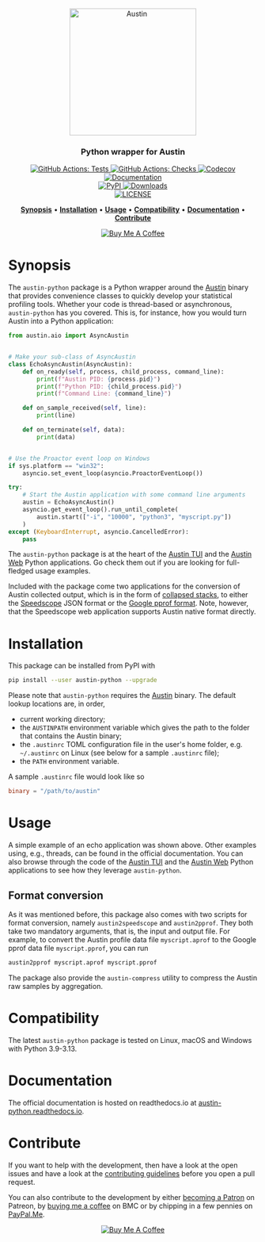 <p align="center">
  <br/>
  <img src="docs/source/images/logo.png"
       alt="Austin"
       height="256px" />
  <br/>
</p>

<h3 align="center">Python wrapper for Austin</h3>

<p align="center">
  <a href="https://github.com/P403n1x87/austin-python/actions?workflow=Tests">
    <img src="https://github.com/P403n1x87/austin-python/workflows/Tests/badge.svg"
         alt="GitHub Actions: Tests">
  </a>
  <a href="https://github.com/P403n1x87/austin-python/actions?workflow=Checks">
    <img src="https://github.com/P403n1x87/austin-python/workflows/Checks/badge.svg"
         alt="GitHub Actions: Checks">
  </a>  <a href="https://codecov.io/gh/P403n1x87/austin-python">
    <img src="https://codecov.io/gh/P403n1x87/austin-python/branch/main/graph/badge.svg"
         alt="Codecov">
  </a>
  <a href="https://austin-python.readthedocs.io/">
    <img src="https://readthedocs.org/projects/austin-python/badge/"
         alt="Documentation">
  </a>
  <br/>
  <a href="https://pypi.org/project/austin-python/">
    <img src="https://img.shields.io/pypi/v/austin-python.svg"
         alt="PyPI">
  </a>
  <a href="https://pepy.tech/project/austin-python">
    <img src="https://static.pepy.tech/personalized-badge/austin-python?period=total&units=international_system&left_color=grey&right_color=blue&left_text=downloads"
         alt="Downloads" />
  <a/>
  <br/>
  <a href="https://github.com/P403n1x87/austin-python/blob/main/LICENSE.md">
    <img src="https://img.shields.io/badge/license-GPLv3-ff69b4.svg"
         alt="LICENSE">
  </a>
</p>

<p align="center">
  <a href="#synopsis"><b>Synopsis</b></a>&nbsp;&bull;
  <a href="#installation"><b>Installation</b></a>&nbsp;&bull;
  <a href="#usage"><b>Usage</b></a>&nbsp;&bull;
  <a href="#compatibility"><b>Compatibility</b></a>&nbsp;&bull;
  <a href="#documentation"><b>Documentation</b></a>&nbsp;&bull;
  <a href="#contribute"><b>Contribute</b></a>
</p>

<p align="center">
  <a href="https://www.buymeacoffee.com/Q9C1Hnm28" target="_blank">
    <img src="https://www.buymeacoffee.com/assets/img/custom_images/orange_img.png" alt="Buy Me A Coffee" />
  </a>
</p>


# Synopsis

The `austin-python` package is a Python wrapper around the [Austin] binary that
provides convenience classes to quickly develop your statistical profiling
tools. Whether your code is thread-based or asynchronous, `austin-python` has
you covered. This is, for instance, how you would turn Austin into a Python
application:

~~~ python
from austin.aio import AsyncAustin


# Make your sub-class of AsyncAustin
class EchoAsyncAustin(AsyncAustin):
    def on_ready(self, process, child_process, command_line):
        print(f"Austin PID: {process.pid}")
        print(f"Python PID: {child_process.pid}")
        print(f"Command Line: {command_line}")

    def on_sample_received(self, line):
        print(line)

    def on_terminate(self, data):
        print(data)


# Use the Proactor event loop on Windows
if sys.platform == "win32":
    asyncio.set_event_loop(asyncio.ProactorEventLoop())

try:
    # Start the Austin application with some command line arguments
    austin = EchoAsyncAustin()
    asyncio.get_event_loop().run_until_complete(
        austin.start(["-i", "10000", "python3", "myscript.py"])
    )
except (KeyboardInterrupt, asyncio.CancelledError):
    pass
~~~

The `austin-python` package is at the heart of the [Austin
TUI](https://github.com/P403n1x87/austin-tui) and the [Austin
Web](https://github.com/P403n1x87/austin-web) Python applications. Go check them
out if you are looking for full-fledged usage examples.

Included with the package come two applications for the conversion of Austin
collected output, which is in the form of [collapsed
stacks](https://github.com/brendangregg/FlameGraph), to either the
[Speedscope](https://speedscope.app/) JSON format or the [Google pprof
format](https://github.com/google/pprof). Note, however, that the Speedscope web
application supports Austin native format directly.


# Installation

This package can be installed from PyPI with

~~~ bash
pip install --user austin-python --upgrade
~~~

Please note that `austin-python` requires the [Austin] binary. The default
lookup locations are, in order,

- current working directory;
- the `AUSTINPATH` environment variable which gives the path to the folder that
  contains the Austin binary;
- the `.austinrc` TOML configuration file in the user's home folder, e.g.
  `~/.austinrc` on Linux (see below for a sample `.austinrc` file);
- the `PATH` environment variable.

A sample `.austinrc` file would look like so

~~~ toml
binary = "/path/to/austin"
~~~


# Usage

A simple example of an echo application was shown above. Other examples using,
e.g., threads, can be found in the official documentation. You can also browse
through the code of the [Austin TUI](https://github.com/P403n1x87/austin-tui)
and the [Austin Web](https://github.com/P403n1x87/austin-web) Python
applications to see how they leverage `austin-python`.

## Format conversion

As it was mentioned before, this package also comes with two scripts for format
conversion, namely `austin2speedscope` and `austin2pprof`. They both take two
mandatory arguments, that is, the input and output file. For example, to convert
the Austin profile data file `myscript.aprof` to the Google pprof data file
`myscript.pprof`, you can run

~~~ bash
austin2pprof myscript.aprof myscript.pprof
~~~

The package also provide the `austin-compress` utility to compress the Austin
raw samples by aggregation.

# Compatibility

The latest `austin-python` package is tested on Linux, macOS and Windows with
Python 3.9-3.13.


# Documentation

The official documentation is hosted on readthedocs.io at
[austin-python.readthedocs.io](https://austin-python.readthedocs.io/).


# Contribute

If you want to help with the development, then have a look at the open issues
and have a look at the [contributing guidelines](CONTRIBUTING.md) before you
open a pull request.

You can also contribute to the development by either [becoming a
Patron](https://www.patreon.com/bePatron?u=19221563) on Patreon, by [buying me a
coffee](https://www.buymeacoffee.com/Q9C1Hnm28) on BMC or by chipping in a few
pennies on [PayPal.Me](https://www.paypal.me/gtornetta/1).

<p align="center">
  <a href="https://www.buymeacoffee.com/Q9C1Hnm28" target="_blank">
    <img src="https://www.buymeacoffee.com/assets/img/custom_images/orange_img.png"
         alt="Buy Me A Coffee" />
  </a>
</p>


[Austin]: https://github.com/p403n1x87/austin
